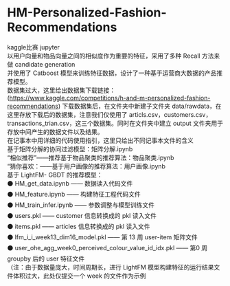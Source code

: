 # HM-Personalized-Fashion-Recommendations
kaggle比赛  jupyter   
以用户向量和物品向量之间的相似度作为重要的特征，采用了多种 Recall 方法来做 candidate generation  
并使用了 Catboost 模型来训练特征数据，设计了一种基于运营商大数据的产品推荐模型。  
数据集过大，这里给出数据集下载链接：  
(https://www.kaggle.com/competitions/h-and-m-personalized-fashion-recommendations)
下载数据集后，在文件夹中新建子文件夹 data/rawdata，在这里存放下载后的数据集，注意我们仅使用了 articls.csv，customers.csv，   
transactions_trian.csv，这三个数据集。同时在文件夹中建立 output 文件夹用于存放中间产生的数据文件以及结果。  
在记事本中用详细的代码使用指引，这里只给出不同记事本文件的含义    
基于矩阵分解的协同过滤模型：矩阵分解.ipynb   
“相似推荐”——推荐基于物品聚类的推荐算法：物品聚类.ipynb  
“猜你喜欢：——基于用户画像的推荐算法：用户画像.ipynb  
基于 LightFM- GBDT 的推荐模型：  
⚫ HM_get_data.ipynb —— 数据读入代码文件  
⚫ HM_feature.ipynb —— 构建特征工程代码文件  
⚫ HM_train_infer.ipynb —— 参数调整与模型训练文件  
⚫ users.pkl —— customer 信息转换成的 pkl 读入文件  
⚫ items.pkl —— articles 信息转换成的 pkl 读入文件  
⚫ lfm_i_i_week13_dim16_model.pkl —— 第 13 周 user-item 矩阵文件  
⚫ user_ohe_agg_week0_perceived_colour_value_id_idx.pkl —— 第0 周 groupby 后的 user 特征文件  
（注：由于数据量庞大，时间周期长，进行 LightFM 模型构建特征的运行结果文件体积过大，此处仅提交一个 week 的文件作为示例
